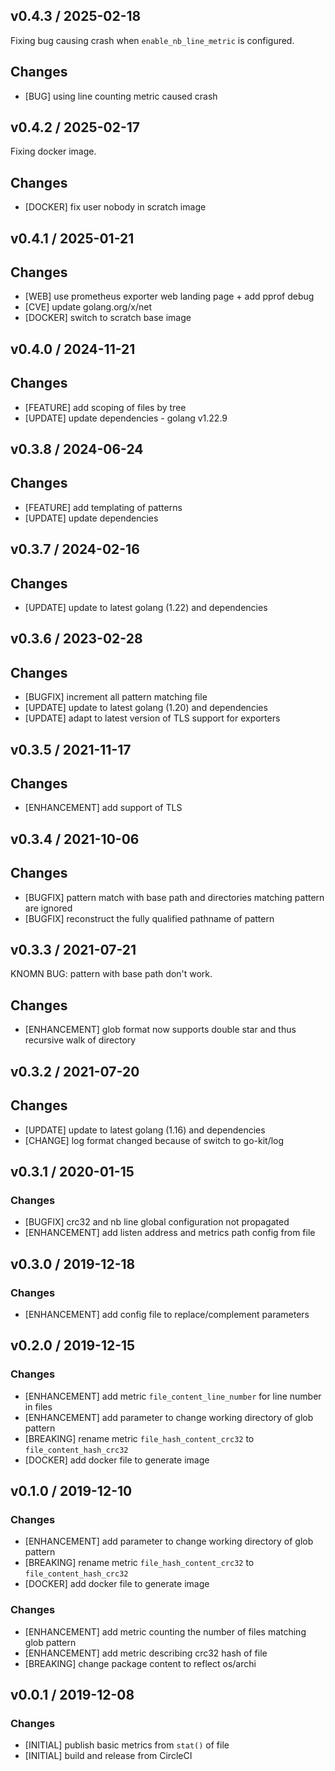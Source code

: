 ## v0.4.3 / 2025-02-18

Fixing bug causing crash when `enable_nb_line_metric` is configured.

## Changes

* [BUG] using line counting metric caused crash


## v0.4.2 / 2025-02-17

Fixing docker image.

## Changes

* [DOCKER] fix user nobody in scratch image


## v0.4.1 / 2025-01-21

## Changes

* [WEB] use prometheus exporter web landing page + add pprof debug
* [CVE] update golang.org/x/net
* [DOCKER] switch to scratch base image


## v0.4.0 / 2024-11-21

## Changes

* [FEATURE] add scoping of files by tree
* [UPDATE] update dependencies - golang v1.22.9

## v0.3.8 / 2024-06-24

## Changes

* [FEATURE] add templating of patterns
* [UPDATE] update dependencies


## v0.3.7 / 2024-02-16

## Changes

* [UPDATE] update to latest golang (1.22) and dependencies


## v0.3.6 / 2023-02-28

## Changes

* [BUGFIX] increment all pattern matching file
* [UPDATE] update to latest golang (1.20) and dependencies
* [UPDATE] adapt to latest version of TLS support for exporters


## v0.3.5 / 2021-11-17

## Changes

* [ENHANCEMENT] add support of TLS


## v0.3.4 / 2021-10-06

## Changes

* [BUGFIX] pattern match with base path and directories matching pattern are ignored
* [BUGFIX] reconstruct the fully qualified pathname of pattern


## v0.3.3 / 2021-07-21

KNOMN BUG: pattern with base path don't work.

## Changes

* [ENHANCEMENT] glob format now supports double star and thus recursive walk of directory


## v0.3.2 / 2021-07-20

## Changes

* [UPDATE] update to latest golang (1.16) and dependencies
* [CHANGE] log format changed because of switch to go-kit/log


## v0.3.1 / 2020-01-15

### Changes

* [BUGFIX] crc32 and nb line global configuration not propagated
* [ENHANCEMENT] add listen address and metrics path config from file


## v0.3.0 / 2019-12-18

### Changes

* [ENHANCEMENT] add config file to replace/complement parameters


## v0.2.0 / 2019-12-15

### Changes

* [ENHANCEMENT] add metric `file_content_line_number` for line number in files
* [ENHANCEMENT] add parameter to change working directory of glob pattern
* [BREAKING] rename metric `file_hash_content_crc32` to `file_content_hash_crc32`
* [DOCKER] add docker file to generate image


## v0.1.0 / 2019-12-10

### Changes

* [ENHANCEMENT] add parameter to change working directory of glob pattern
* [BREAKING] rename metric `file_hash_content_crc32` to `file_content_hash_crc32`
* [DOCKER] add docker file to generate image

### Changes

* [ENHANCEMENT] add metric counting the number of files matching glob pattern
* [ENHANCEMENT] add metric describing crc32 hash of file
* [BREAKING] change package content to reflect os/archi


## v0.0.1 / 2019-12-08

### Changes

* [INITIAL] publish basic metrics from `stat()` of file
* [INITIAL] build and release from CircleCI


